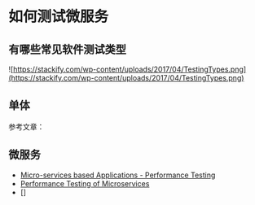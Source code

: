 # 如何测试微服务

## 有哪些常见软件测试类型

![https://stackify.com/wp-content/uploads/2017/04/TestingTypes.png](https://stackify.com/wp-content/uploads/2017/04/TestingTypes.png)



## 单体

参考文章：

## 微服务

- [Micro-services based Applications - Performance Testing](https://www.linkedin.com/pulse/micro-services-based-applications-performance-testing-prasad)
- [Performance Testing of Microservices](https://dzone.com/articles/performance-testing-of-microservices)
- []